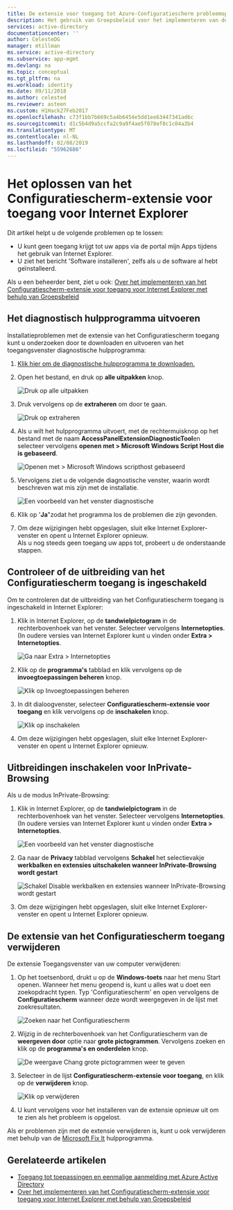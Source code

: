 ```yaml
---
title: De extensie voor toegang tot Azure-Configuratiescherm probleemoplossing voor Internet Explorer | Microsoft Docs
description: Het gebruik van Groepsbeleid voor het implementeren van de Internet Explorer-invoegtoepassing voor de portal mijn Apps.
services: active-directory
documentationcenter: ''
author: CelesteDG
manager: mtillman
ms.service: active-directory
ms.subservice: app-mgmt
ms.devlang: na
ms.topic: conceptual
ms.tgt_pltfrm: na
ms.workload: identity
ms.date: 09/11/2018
ms.author: celested
ms.reviewer: asteen
ms.custom: H1Hack27Feb2017
ms.openlocfilehash: c73f1bb7b669c5a4b6454e5dd1ee63447341ad6c
ms.sourcegitcommit: d1c5b4d9a5ccfa2c9a9f4ae5f078ef8c1c04a3b4
ms.translationtype: MT
ms.contentlocale: nl-NL
ms.lasthandoff: 02/08/2019
ms.locfileid: "55962686"
---
```

# <a name="troubleshooting-the-access-panel-extension-for-internet-explorer"></a>Het oplossen van het Configuratiescherm-extensie voor toegang voor Internet Explorer
Dit artikel helpt u de volgende problemen op te lossen:

* U kunt geen toegang krijgt tot uw apps via de portal mijn Apps tijdens het gebruik van Internet Explorer.
* U ziet het bericht 'Software installeren', zelfs als u de software al hebt geïnstalleerd.

Als u een beheerder bent, ziet u ook: [Over het implementeren van het Configuratiescherm-extensie voor toegang voor Internet Explorer met behulp van Groepsbeleid](deploy-access-panel-browser-extension.md)

## <a name="run-the-diagnostic-tool"></a>Het diagnostisch hulpprogramma uitvoeren
Installatieproblemen met de extensie van het Configuratiescherm toegang kunt u onderzoeken door te downloaden en uitvoeren van het toegangsvenster diagnostische hulpprogramma:

1. [Klik hier om de diagnostische hulpprogramma te downloaden.](https://account.activedirectory.windowsazure.com/applications/AccessPanelExtensionDiagnosticTool/AccessPanelExtensionDiagnosticTool.zip)
2. Open het bestand, en druk op **alle uitpakken** knop.
   
    ![Druk op alle uitpakken](./media/manage-access-panel-browser-extension/extract1.png)
3. Druk vervolgens op de **extraheren** om door te gaan.
   
    ![Druk op extraheren](./media/manage-access-panel-browser-extension/extract2.png)
4. Als u wilt het hulpprogramma uitvoert, met de rechtermuisknop op het bestand met de naam **AccessPanelExtensionDiagnosticTool**en selecteer vervolgens **openen met > Microsoft Windows Script Host die is gebaseerd**.
   
    ![Openen met > Microsoft Windows scripthost gebaseerd](./media/manage-access-panel-browser-extension/open_tool.png)
5. Vervolgens ziet u de volgende diagnostische venster, waarin wordt beschreven wat mis zijn met de installatie.
   
    ![Een voorbeeld van het venster diagnostische](./media/manage-access-panel-browser-extension/tool_preview.png)
6. Klik op '**Ja**"zodat het programma los de problemen die zijn gevonden.
7. Om deze wijzigingen hebt opgeslagen, sluit elke Internet Explorer-venster en opent u Internet Explorer opnieuw.<br />Als u nog steeds geen toegang uw apps tot, probeert u de onderstaande stappen.

## <a name="check-that-the-access-panel-extension-is-enabled"></a>Controleer of de uitbreiding van het Configuratiescherm toegang is ingeschakeld
Om te controleren dat de uitbreiding van het Configuratiescherm toegang is ingeschakeld in Internet Explorer:

1. Klik in Internet Explorer, op de **tandwielpictogram** in de rechterbovenhoek van het venster. Selecteer vervolgens **Internetopties**.<br />(In oudere versies van Internet Explorer kunt u vinden onder **Extra > Internetopties**.
   
    ![Ga naar Extra > Internetopties](./media/manage-access-panel-browser-extension/internetoptions.png)
2. Klik op de **programma's** tabblad en klik vervolgens op de **invoegtoepassingen beheren** knop.
   
    ![Klik op Invoegtoepassingen beheren](./media/manage-access-panel-browser-extension/internetoptions_programs.png)
3. In dit dialoogvenster, selecteer **Configuratiescherm-extensie voor toegang** en klik vervolgens op de **inschakelen** knop.
   
    ![Klik op inschakelen](./media/manage-access-panel-browser-extension/enableaddon.png)
4. Om deze wijzigingen hebt opgeslagen, sluit elke Internet Explorer-venster en opent u Internet Explorer opnieuw.

## <a name="enable-extensions-for-inprivate-browsing"></a>Uitbreidingen inschakelen voor InPrivate-Browsing
Als u de modus InPrivate-Browsing:

1. Klik in Internet Explorer, op de **tandwielpictogram** in de rechterbovenhoek van het venster. Selecteer vervolgens **Internetopties**.<br />(In oudere versies van Internet Explorer kunt u vinden onder **Extra > Internetopties**.
   
    ![Een voorbeeld van het venster diagnostische](./media/manage-access-panel-browser-extension/inprivateoptions.png)
2. Ga naar de **Privacy** tabblad vervolgens **Schakel** het selectievakje **werkbalken en extensies uitschakelen wanneer InPrivate-Browsing wordt gestart**</p>
   
    ![Schakel Disable werkbalken en extensies wanneer InPrivate-Browsing wordt gestart](./media/manage-access-panel-browser-extension/enabletoolbars.png)
3. Om deze wijzigingen hebt opgeslagen, sluit elke Internet Explorer-venster en opent u Internet Explorer opnieuw.

## <a name="uninstall-the-access-panel-extension"></a>De extensie van het Configuratiescherm toegang verwijderen
De extensie Toegangsvenster van uw computer verwijderen:

1. Op het toetsenbord, drukt u op de **Windows-toets** naar het menu Start openen. Wanneer het menu geopend is, kunt u alles wat u doet een zoekopdracht typen. Typ 'Configuratiescherm' en open vervolgens de **Configuratiescherm** wanneer deze wordt weergegeven in de lijst met zoekresultaten.
   
    ![Zoeken naar het Configuratiescherm](./media/manage-access-panel-browser-extension/search_sm.png)
2. Wijzig in de rechterbovenhoek van het Configuratiescherm van de **weergeven door** optie naar **grote pictogrammen**. Vervolgens zoeken en klik op de **programma's en onderdelen** knop.
   
    ![De weergave Chang grote pictogrammen weer te geven](./media/manage-access-panel-browser-extension/control_panel.png)
3. Selecteer in de lijst **Configuratiescherm-extensie voor toegang**, en klik op de **verwijderen** knop.
   
    ![Klik op verwijderen](./media/manage-access-panel-browser-extension/uninstall.png)
4. U kunt vervolgens voor het installeren van de extensie opnieuw uit om te zien als het probleem is opgelost.

Als er problemen zijn met de extensie verwijderen is, kunt u ook verwijderen met behulp van de [Microsoft Fix It](https://go.microsoft.com/?linkid=9779673) hulpprogramma.

## <a name="related-articles"></a>Gerelateerde artikelen
* [Toegang tot toepassingen en eenmalige aanmelding met Azure Active Directory](what-is-single-sign-on.md)
* [Over het implementeren van het Configuratiescherm-extensie voor toegang voor Internet Explorer met behulp van Groepsbeleid](deploy-access-panel-browser-extension.md)

